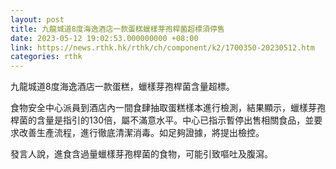 ```yaml
---
layout: post
title: 九龍城道8度海逸酒店一款蛋糕蠟樣芽孢桿菌超標須停售
date: 2023-05-12 19:02:53.000000000 +08:00
link: https://news.rthk.hk/rthk/ch/component/k2/1700350-20230512.htm
categories: rthk
---
```


九龍城道8度海逸酒店一款蛋糕，蠟樣芽孢桿菌含量超標。 

食物安全中心派員到酒店內一間食肆抽取蛋糕樣本進行檢測，結果顯示，蠟樣芽孢桿菌的含量是指引的130倍，屬不滿意水平。中心已指示暫停出售相關食品，並要求改善生產流程，進行徹底清潔消毒。如足夠證據，將提出檢控。

發言人說，進食含過量蠟樣芽孢桿菌的食物，可能引致嘔吐及腹瀉。
